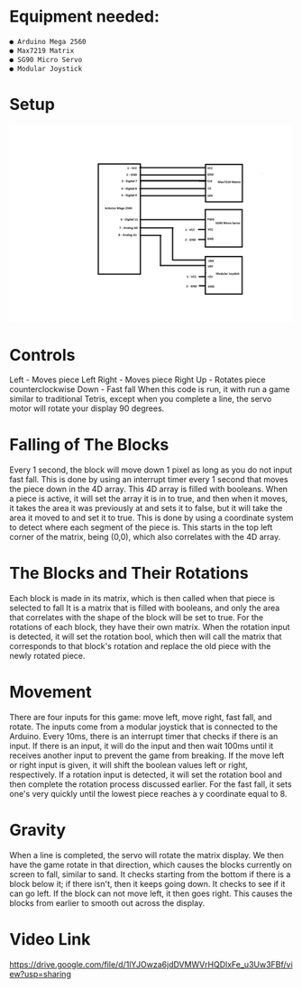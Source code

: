 # Equipment needed:

```
● Arduino Mega 2560
● Max7219 Matrix
● SG90 Micro Servo
● Modular Joystick
```
# Setup
![image info](./pictures/image.png)
# Controls

Left - Moves piece Left
Right - Moves piece Right
Up - Rotates piece counterclockwise
Down - Fast fall
When this code is run, it with run a game similar to traditional Tetris, except when you complete
a line, the servo motor will rotate your display 90 degrees.


# Falling of The Blocks

Every 1 second, the block will move down 1 pixel as long as you do not input fast fall. This is
done by using an interrupt timer every 1 second that moves the piece down in the 4D array. This
4D array is filled with booleans. When a piece is active, it will set the array it is in to true, and
then when it moves, it takes the area it was previously at and sets it to false, but it will take the
area it moved to and set it to true. This is done by using a coordinate system to detect where
each segment of the piece is. This starts in the top left corner of the matrix, being (0,0), which
also correlates with the 4D array.

# The Blocks and Their Rotations

Each block is made in its matrix, which is then called when that piece is selected to fall It is a
matrix that is filled with booleans, and only the area that correlates with the shape of the block
will be set to true. For the rotations of each block, they have their own matrix. When the rotation
input is detected, it will set the rotation bool, which then will call the matrix that corresponds to
that block's rotation and replace the old piece with the newly rotated piece.

# Movement

There are four inputs for this game: move left, move right, fast fall, and rotate. The inputs come
from a modular joystick that is connected to the Arduino. Every 10ms, there is an interrupt timer
that checks if there is an input. If there is an input, it will do the input and then wait 100ms until it
receives another input to prevent the game from breaking. If the move left or right input is given,
it will shift the boolean values left or right, respectively. If a rotation input is detected, it will set
the rotation bool and then complete the rotation process discussed earlier. For the fast fall, it
sets one's very quickly until the lowest piece reaches a y coordinate equal to 8.

# Gravity

When a line is completed, the servo will rotate the matrix display. We then have the game rotate
in that direction, which causes the blocks currently on screen to fall, similar to sand. It checks
starting from the bottom if there is a block below it; if there isn't, then it keeps going down. It
checks to see if it can go left. If the block can not move left, it then goes right. This causes the
blocks from earlier to smooth out across the display.

# Video Link
https://drive.google.com/file/d/1lYJOwza6jdDVMWVrHQDlxFe_u3Uw3FBf/view?usp=sharing


